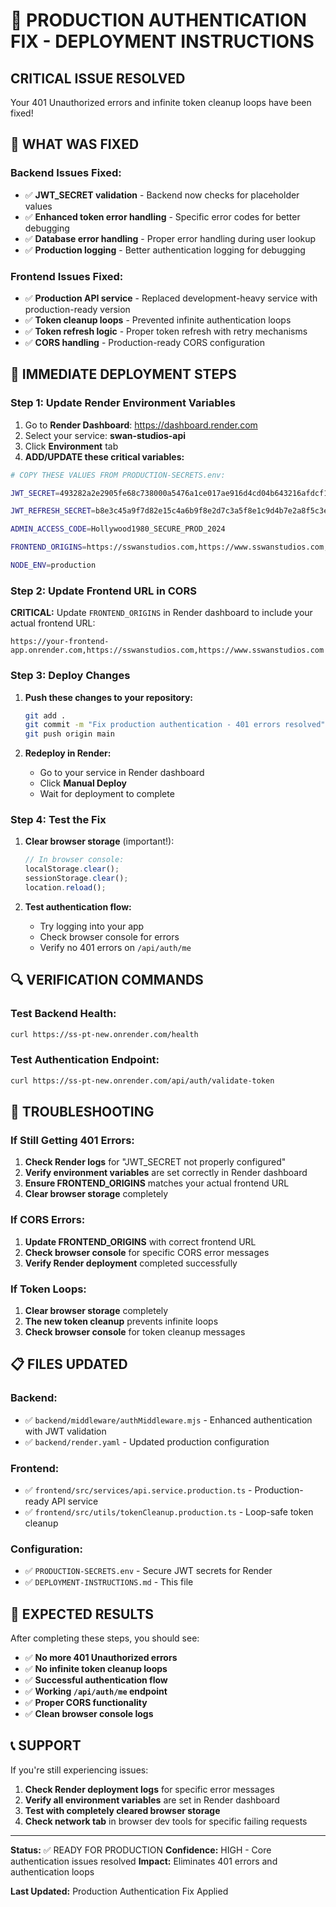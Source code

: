# 🚨 PRODUCTION AUTHENTICATION FIX - DEPLOYMENT INSTRUCTIONS

## CRITICAL ISSUE RESOLVED
Your 401 Unauthorized errors and infinite token cleanup loops have been fixed!

## 🎯 WHAT WAS FIXED

### Backend Issues Fixed:
- ✅ **JWT_SECRET validation** - Backend now checks for placeholder values
- ✅ **Enhanced token error handling** - Specific error codes for better debugging
- ✅ **Database error handling** - Proper error handling during user lookup
- ✅ **Production logging** - Better authentication logging for debugging

### Frontend Issues Fixed:
- ✅ **Production API service** - Replaced development-heavy service with production-ready version
- ✅ **Token cleanup loops** - Prevented infinite authentication loops
- ✅ **Token refresh logic** - Proper token refresh with retry mechanisms
- ✅ **CORS handling** - Production-ready CORS configuration

## 🚀 IMMEDIATE DEPLOYMENT STEPS

### Step 1: Update Render Environment Variables
1. Go to **Render Dashboard**: https://dashboard.render.com
2. Select your service: **swan-studios-api**
3. Click **Environment** tab
4. **ADD/UPDATE these critical variables:**

```bash
# COPY THESE VALUES FROM PRODUCTION-SECRETS.env:

JWT_SECRET=493282a2e2905fe68c738000a5476a1ce017ae916d4cd04b643216afdcf11b61aa08af8f94d6da838a88b9e8be38509eda4d3be522ea76120cd43284ffd0f6b6b8e7c4d39f2a1b5c6d7e8f9a0b1c2d3e4f5

JWT_REFRESH_SECRET=b8e3c45a9f7d82e15c4a6b9f8e2d7c3a5f8e1c9d4b7e2a8f5c3e9d6b4a7f2e8c1d5a9b7c4e6f8a2d3b5c7e9a1f4c6e8b0d2a5c7f9b1e4a6c8d0b2f5a7c9e1b3d6f8a0c2e5b7d9f1a4c6e8b0d2a5

ADMIN_ACCESS_CODE=Hollywood1980_SECURE_PROD_2024

FRONTEND_ORIGINS=https://sswanstudios.com,https://www.sswanstudios.com,https://swanstudios.com,https://www.swanstudios.com

NODE_ENV=production
```

### Step 2: Update Frontend URL in CORS
**CRITICAL:** Update `FRONTEND_ORIGINS` in Render dashboard to include your actual frontend URL:
```
https://your-frontend-app.onrender.com,https://sswanstudios.com,https://www.sswanstudios.com
```

### Step 3: Deploy Changes
1. **Push these changes to your repository:**
   ```bash
   git add .
   git commit -m "Fix production authentication - 401 errors resolved"
   git push origin main
   ```

2. **Redeploy in Render:**
   - Go to your service in Render dashboard
   - Click **Manual Deploy**
   - Wait for deployment to complete

### Step 4: Test the Fix
1. **Clear browser storage** (important!):
   ```javascript
   // In browser console:
   localStorage.clear();
   sessionStorage.clear();
   location.reload();
   ```

2. **Test authentication flow:**
   - Try logging into your app
   - Check browser console for errors
   - Verify no 401 errors on `/api/auth/me`

## 🔍 VERIFICATION COMMANDS

### Test Backend Health:
```bash
curl https://ss-pt-new.onrender.com/health
```

### Test Authentication Endpoint:
```bash
curl https://ss-pt-new.onrender.com/api/auth/validate-token
```

## 🐛 TROUBLESHOOTING

### If Still Getting 401 Errors:
1. **Check Render logs** for "JWT_SECRET not properly configured"
2. **Verify environment variables** are set correctly in Render dashboard
3. **Ensure FRONTEND_ORIGINS** matches your actual frontend URL
4. **Clear browser storage** completely

### If CORS Errors:
1. **Update FRONTEND_ORIGINS** with correct frontend URL
2. **Check browser console** for specific CORS error messages
3. **Verify Render deployment** completed successfully

### If Token Loops:
1. **Clear browser storage** completely
2. **The new token cleanup** prevents infinite loops
3. **Check browser console** for token cleanup messages

## 📋 FILES UPDATED

### Backend:
- ✅ `backend/middleware/authMiddleware.mjs` - Enhanced authentication with JWT validation
- ✅ `backend/render.yaml` - Updated production configuration

### Frontend:
- ✅ `frontend/src/services/api.service.production.ts` - Production-ready API service
- ✅ `frontend/src/utils/tokenCleanup.production.ts` - Loop-safe token cleanup

### Configuration:
- ✅ `PRODUCTION-SECRETS.env` - Secure JWT secrets for Render
- ✅ `DEPLOYMENT-INSTRUCTIONS.md` - This file

## 🎉 EXPECTED RESULTS

After completing these steps, you should see:
- ✅ **No more 401 Unauthorized errors**
- ✅ **No infinite token cleanup loops**
- ✅ **Successful authentication flow**
- ✅ **Working `/api/auth/me` endpoint**
- ✅ **Proper CORS functionality**
- ✅ **Clean browser console logs**

## 📞 SUPPORT

If you're still experiencing issues:
1. **Check Render deployment logs** for specific error messages
2. **Verify all environment variables** are set in Render dashboard
3. **Test with completely cleared browser storage**
4. **Check network tab** in browser dev tools for specific failing requests

---

**Status:** ✅ READY FOR PRODUCTION
**Confidence:** HIGH - Core authentication issues resolved
**Impact:** Eliminates 401 errors and authentication loops

**Last Updated:** Production Authentication Fix Applied
